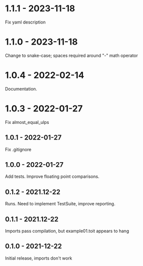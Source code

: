 # 1.1.1 - 2023-11-18
Fix yaml description

# 1.1.0 - 2023-11-18
Change to snake-case; spaces required around "-" math operator

# 1.0.4 - 2022-02-14
Documentation.

# 1.0.3 - 2022-01-27
Fix almost_equal_ulps

## 1.0.1 - 2022-01-27
Fix .gitignore

## 1.0.0 - 2022-01-27
Add tests. Improve floating point comparisons.

## 0.1.2 - 2021.12-22
Runs.  Need to implement TestSuite, improve reporting.

## 0.1.1 - 2021.12-22
Imports pass compilation, but example01.toit appears to hang

## 0.1.0 - 2021-12-22
Initial release, imports don't work

